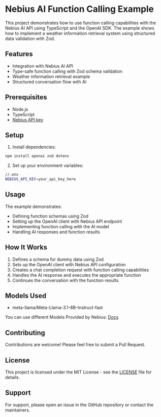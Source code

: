 # Nebius AI Function Calling Example

This project demonstrates how to use function calling capabilities with the Nebius AI API using TypeScript and the OpenAI SDK. The example shows how to implement a weather information retrieval system using structured data validation with Zod.

## Features

- Integration with Nebius AI API
- Type-safe function calling with Zod schema validation
- Weather information retrieval example
- Structured conversation flow with AI

## Prerequisites

- Node.js
- TypeScript
- [Nebius API key](https://studio.nebius.ai/settings/api-keys)

## Setup

1. Install dependencies:

```bash
npm install openai zod dotenv
```

2. Set up your environment variables:

```bash
//.env
NEBIUS_API_KEY=your_api_key_here
```

## Usage

The example demonstrates:

- Defining function schemas using Zod
- Setting up the OpenAI client with Nebius API endpoint
- Implementing function calling with the AI model
- Handling AI responses and function results

## How It Works

1. Defines a schema for dummy data using Zod
2. Sets up the OpenAI client with Nebius API configuration
3. Creates a chat completion request with function calling capabilities
4. Handles the AI response and executes the appropriate function
5. Continues the conversation with the function results

## Models Used

- meta-llama/Meta-Llama-3.1-8B-Instruct-fast

You can use different Models Provided by Nebius: [Docs](https://docs.nebius.com/studio/inference/models)

## Contributing

Contributions are welcome! Please feel free to submit a Pull Request.

## License

This project is licensed under the MIT License - see the [LICENSE](LICENSE) file for details.

## Support

For support, please open an issue in the GitHub repository or contact the maintainers.
